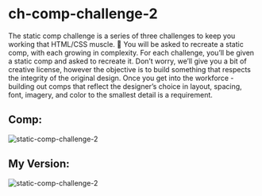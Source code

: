 # ch-comp-challenge-2

The static comp challenge is a series of three challenges to keep you working that HTML/CSS muscle. :muscle: You will be asked to recreate a static comp, with each growing in complexity. For each challenge, you’ll be given a static comp and asked to recreate it. Don’t worry, we’ll give you a bit of creative license, however the objective is to build something that respects the integrity of the original design. Once you get into the workforce - building out comps that reflect the designer’s choice in layout, spacing, font, imagery, and color to the smallest detail is a requirement.







## Comp:
![static-comp-challenge-2](https://user-images.githubusercontent.com/36767936/43057753-3cc7055a-8e01-11e8-9a19-83c72475b6a1.jpg)

## My Version: 
![static-comp-challenge-2](https://user-images.githubusercontent.com/36767936/43057854-c67158be-8e01-11e8-8e73-1793da511f39.jpg)
